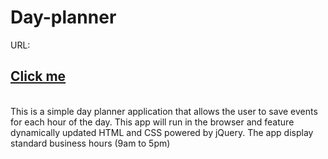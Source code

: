 # Day-planner
URL: <h2><a href="https://bikramshankhar.github.io/Day-planner/">Click me</a></h2>
<br>
This is a simple day planner application that allows the user to save events for each hour of the day. This app will run in the browser and feature dynamically updated HTML and CSS powered by jQuery. The app display standard business hours (9am to 5pm)